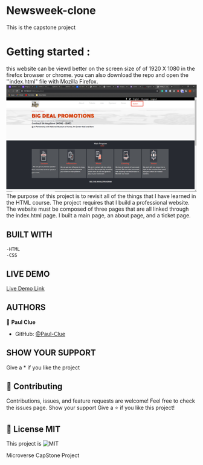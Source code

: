 # Newsweek-clone
This is the capstone project
# Getting started :
this website can be viewd better on the screen size of of 1920 X 1080 in the firefox browser or chrome.
you can also download the repo and open the ''index.html" file with Mozilla Firefox.
![screenshot](./img/Screenshot(2).png)
The purpose of this project is to revisit all of the things that I have learned in the HTML course. The project requires that I build a professional website. The website must be composed of three pages that are all linked through the index.html page. I built a main page, an about page, and a ticket page. 
## BUILT WITH
    -HTML
    -CSS
## LIVE DEMO
[Live Demo Link]( https://paul-clue.github.io/Capstone1/)
## AUTHORS
👤 **Paul Clue**
- GitHub: [@Paul-Clue](https://github.com/Paul-Clue/) 

## SHOW YOUR SUPPORT
Give a \* if you like the project
## 🤝 Contributing
Contributions, issues, and feature requests are welcome!
Feel free to check the issues page. Show your support
Give a ⭐️ if you like this project!
## 📝 License MIT
This project is ![MIT](https://github.com/Paul-Clue/Capstone1/blob/main/LICENSE)

Microverse CapStone Project
